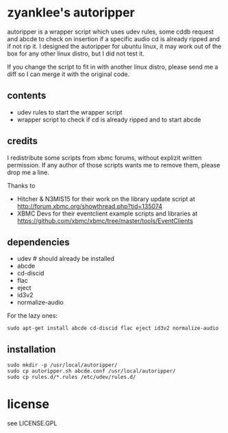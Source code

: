 # zyanklee's autoripper

autoripper is a wrapper script which uses udev rules, some cddb request and abcde
to check on insertion if a specific audio cd is already ripped and if not rip it.
I designed the autoripper for ubuntu linux, it may work out of the box for any other
linux distro, but I did not test it.

If you change the script to fit in with another linux distro, please send me a diff
so I can merge it with the original code.


## contents

 * udev rules to start the wrapper script
 * wrapper script to check if cd is already ripped and to start abcde


## credits

I redistribute some scripts from xbmc forums, without explizit written permission.
If any author of those scripts wants me to remove them, please drop me a line.

Thanks to

 * Hitcher & N3MIS15 for their work on the library update script at
	http://forum.xbmc.org/showthread.php?tid=135074
 * XBMC Devs for their eventclient example scripts and libraries at
	https://github.com/xbmc/xbmc/tree/master/tools/EventClients


## dependencies

 * udev		# should already be installed
 * abcde
 * cd-discid
 * flac
 * eject
 * id3v2
 * normalize-audio

For the lazy ones:

	sudo apt-get install abcde cd-discid flac eject id3v2 normalize-audio


## installation

	sudo mkdir -p /usr/local/autoripper/
	sudo cp autoripper.sh abcde.conf /usr/local/autoripper/
	sudo cp rules.d/*.rules /etc/udev/rules.d/


# license

see LICENSE.GPL


